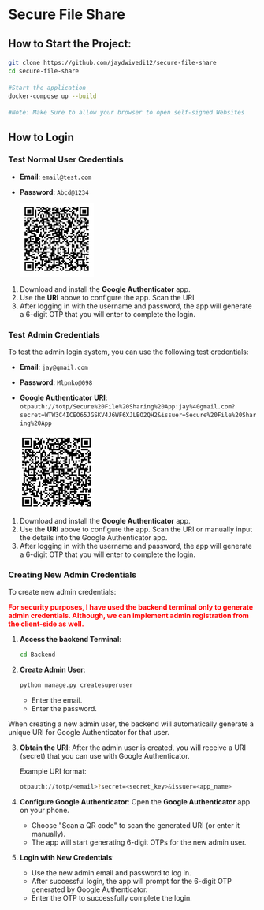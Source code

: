 # Secure File Share

## How to Start the Project:
 ```bash
git clone https://github.com/jaydwivedi12/secure-file-share
cd secure-file-share

#Start the application
docker-compose up --build

#Note: Make Sure to allow your browser to open self-signed Websites
```

## How to Login

### **Test Normal User Credentials**

- **Email**: `email@test.com`
- **Password**: `Abcd@1234`

    <img src="./assets/forReadme/regular_user_2FA.png" alt="admin_jay_2FA.png" alt="QR Code" width="150" />

1. Download and install the **Google Authenticator** app.
2. Use the **URI** above to configure the app. Scan the URI 
3. After logging in with the username and password, the app will generate a 6-digit OTP that you will enter to complete the login.

### **Test Admin Credentials**

To test the admin login system, you can use the following test credentials:


- **Email**: `jay@gmail.com`
- **Password**: `Mlpnko@098`
- **Google Authenticator URI**: `otpauth://totp/Secure%20File%20Sharing%20App:jay%40gmail.com?secret=WTW3C4ICEO65JGSKV4J6WF6XJLBO2QH2&issuer=Secure%20File%20Sharing%20App`

    <img src="./assets/forReadme/admin_jay_2FA.png" alt="admin_jay_2FA.png" alt="QR Code" width="150" />

1. Download and install the **Google Authenticator** app.
2. Use the **URI** above to configure the app. Scan the URI or manually input the details into the Google Authenticator app.
3. After logging in with the username and password, the app will generate a 6-digit OTP that you will enter to complete the login.

### Creating New Admin Credentials

To create new admin credentials:

 <p style="color: red; font-weight: bold;">For security purposes, I have used the backend terminal only to generate admin credentials. Although, we can implement admin registration from the client-side as well.</p>

1. **Access the backend Terminal**:

   ```bash
   cd Backend
   ```

2. **Create Admin User**:

    ```bash
    python manage.py createsuperuser
    ```

    - Enter the email.
    - Enter the password.

When creating a new admin user, the backend will automatically generate a unique URI for Google Authenticator for that user.

3. **Obtain the URI**: After the admin user is created, you will receive a URI (secret) that you can use with Google Authenticator.

   Example URI format:

   ```bash
   otpauth://totp/<email>?secret=<secret_key>&issuer=<app_name>
   ```

4. **Configure Google Authenticator**: Open the **Google Authenticator** app on your phone.

   - Choose "Scan a QR code" to scan the generated URI (or enter it manually).
   - The app will start generating 6-digit OTPs for the new admin user.

5. **Login with New Credentials**:
   - Use the new admin email and password to log in.
   - After successful login, the app will prompt for the 6-digit OTP generated by Google Authenticator.
   - Enter the OTP to successfully complete the login.
